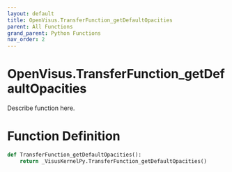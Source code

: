 ```yaml
---
layout: default
title: OpenVisus.TransferFunction_getDefaultOpacities
parent: All Functions
grand_parent: Python Functions
nav_order: 2
---
```


# OpenVisus.TransferFunction_getDefaultOpacities

Describe function here.

# Function Definition

```python
def TransferFunction_getDefaultOpacities():
    return _VisusKernelPy.TransferFunction_getDefaultOpacities()
```